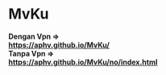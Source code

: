 # MvKu
<b>Dengan Vpn =><br/>https://aphv.github.io/MvKu/</b><br/>
<b>Tanpa Vpn =><br/>https://aphv.github.io/MvKu/no/index.html</b>
